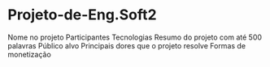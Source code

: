 # Projeto-de-Eng.Soft2
Nome no projeto
Participantes
Tecnologias
Resumo do projeto com até 500 palavras
Público alvo
Principais dores que o projeto resolve
Formas de monetização
